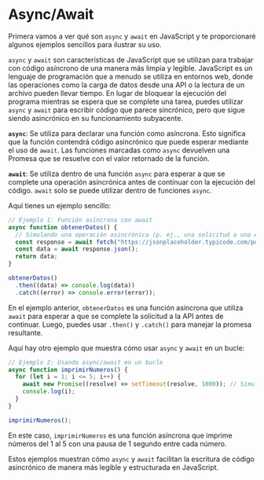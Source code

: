 # Async/Await

Primera vamos a ver qué son `async` y `await` en JavaScript y te proporcionaré algunos ejemplos sencillos para ilustrar su uso.

`async` y `await` son características de JavaScript que se utilizan para trabajar con código asíncrono de una manera más limpia y legible. JavaScript es un lenguaje de programación que a menudo se utiliza en entornos web, donde las operaciones como la carga de datos desde una API o la lectura de un archivo pueden llevar tiempo. En lugar de bloquear la ejecución del programa mientras se espera que se complete una tarea, puedes utilizar `async` y `await` para escribir código que parece sincrónico, pero que sigue siendo asincrónico en su funcionamiento subyacente.

**`async`**: Se utiliza para declarar una función como asíncrona. Esto significa que la función contendrá código asincrónico que puede esperar mediante el uso de `await`. Las funciones marcadas como `async` devuelven una Promesa que se resuelve con el valor retornado de la función.

**`await`**: Se utiliza dentro de una función `async` para esperar a que se complete una operación asincrónica antes de continuar con la ejecución del código. `await` solo se puede utilizar dentro de funciones `async`.

Aquí tienes un ejemplo sencillo:

```javascript
// Ejemplo 1: Función asíncrona con await
async function obtenerDatos() {
  // Simulando una operación asincrónica (p. ej., una solicitud a una API)
  const response = await fetch("https://jsonplaceholder.typicode.com/posts/1");
  const data = await response.json();
  return data;
}

obtenerDatos()
  .then((data) => console.log(data))
  .catch((error) => console.error(error));
```

En el ejemplo anterior, `obtenerDatos` es una función asíncrona que utiliza `await` para esperar a que se complete la solicitud a la API antes de continuar. Luego, puedes usar `.then()` y `.catch()` para manejar la promesa resultante.

Aquí hay otro ejemplo que muestra cómo usar `async` y `await` en un bucle:

```javascript
// Ejemplo 2: Usando async/await en un bucle
async function imprimirNumeros() {
  for (let i = 1; i <= 5; i++) {
    await new Promise((resolve) => setTimeout(resolve, 1000)); // Simular una espera de 1 segundo
    console.log(i);
  }
}

imprimirNumeros();
```

En este caso, `imprimirNumeros` es una función asíncrona que imprime números del 1 al 5 con una pausa de 1 segundo entre cada número.

Estos ejemplos muestran cómo `async` y `await` facilitan la escritura de código asincrónico de manera más legible y estructurada en JavaScript.
